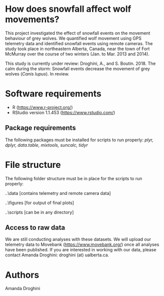 # How does snowfall affect wolf movements?
This project investigated the effect of snowfall events on the movement behaviour of grey wolves. We quantified wolf movement using GPS telemetry data and identified snowfall events using remote cameras. The study took place in northeastern Alberta, Canada, near the town of Fort McMurray over the course of two winters (Jan. to Mar. 2013 and 2014). 

This study is currently under review: Droghini, A., and S. Boutin. 2018. The calm during the storm: Snowfall events decrease the movement of grey wolves (*Canis lupus*). In review.

# Software requirements
- R (https://www.r-project.org/)
- RStudio version 1.1.453 (https://www.rstudio.com/)

## Package requirements
The following packages must be installed for scripts to run properly: *plyr, dplyr, data.table, mixtools, suncalc, tidyr*

# File structure
The following folder structure must be in place for the scripts to run properly:

..\data [contains telemetry and remote camera data]

..\figures [for output of final plots]

..\scripts [can be in any directory]

## Access to raw data 
We are still conducting analyses with these datasets. We will upload our telemetry data to Movebank (https://www.movebank.org/) once all analyses have been published. If you are interested in working with our data, please contact Amanda Droghini: droghini (at) ualberta.ca.

# Authors
Amanda Droghini
